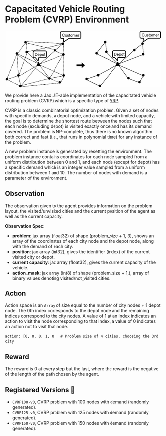 # Capacitated Vehicle Routing Problem (CVRP) Environment

<p align="center">
        <img src="../img/cvrp_img0.png" width="500"/>
</p>

We provide here a Jax JIT-able implementation of the capacitated vehicle routing problem
(CVRP) which is a specific type of [VRP](https://en.wikipedia.org/wiki/Vehicle_routing_problem).


CVRP is a classic combinatorial optimization problem. Given a set of nodes with specific demands,
a depot node, and a vehicle with limited capacity, the goal is to determine the shortest route
between the nodes such that each node (excluding depot) is visited exactly once and has its demand
covered. The problem is NP-complete, thus there is no known algorithm both correct and fast 
(i.e., that runs in polynomial time) for any instance of the problem.

A new problem instance is generated by resetting the environment. The problem instance contains 
coordinates for each node sampled from a uniform distribution between 0 and 1, and each node
(except for depot) has a specific demand which is an integer value sampled from a uniform
distribution between 1 and 10. The number of nodes with demand is a parameter of the environment.

## Observation
The observation given to the agent provides information on the problem layout, the visited/unvisited cities and
the current position of the agent as well as the current capacity.

**Observation Spec**:

- **problem**: jax array (float32) of shape (problem_size + 1, 3), shows an array of the coordinates of each city node 
and the depot node, along with the demand of each city.
- **position**: jax array (int32), gives the identifier (index) of the current visited city or depot.
- **current capacity**: jax array (float32), gives the current capacity of the vehicle.
- **action_mask**: jax array (int8) of shape (problem_size + 1,), array of binary values denoting visited/not_visited cities.

## Action
Action space is an `Array` of size equal to the number of city nodes + 1 depot node. The 0th 
index corresponds to the depot node and the remaining indices correspond to the city nodes. A value
of 1 at an index indicates an action to visit the node corresponding to that index, 
a value of 0 indicates an action not to visit that node. 

```
action: [0, 0, 0, 1, 0]  # Problem size of 4 cities, choosing the 3rd city
```

## Reward
The reward is 0 at every step but the last, where the reward is
the negative of the length of the path chosen by the agent.

## Registered Versions 📖
- `CVRP100-v0`, CVRP problem with 100 nodes with demand (randomly generated).
- `CVRP125-v0`, CVRP problem with 125 nodes with demand (randomly generated).
- `CVRP150-v0`, CVRP problem with 150 nodes with demand (randomly generated).
